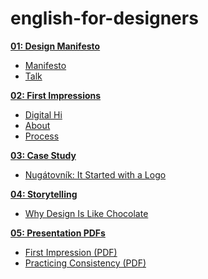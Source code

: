 
# english-for-designers

**[01: Design Manifesto](01-design-manifesto)**
- [Manifesto](01-design-manifesto/manifesto.md)
- [Talk](01-design-manifesto/manifesto.pdf)

**[02: First Impressions](02-first-impressions)**
- [Digital Hi](https://github.com/AlexandraKruk/english-for-designers/blob/main/02-first-impressions/Digital%20Hi.md)
- [About](02-first-impressions/about.md)
- [Process](02-first-impressions/process.md)

**[03: Case Study](Case_study.md)**
- [Nugátovník: It Started with a Logo](Case_study.md)

**[04: Storytelling](storytelling.md)**
- [Why Design Is Like Chocolate](storytelling.md)

**[05: Presentation PDFs](upload)**
- [First Impression (PDF)](First%20impression.pdf)
- [Practicing Consistency (PDF)](Practicing-Consistency.pdf)
